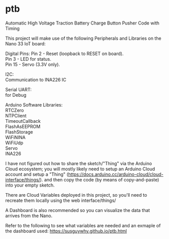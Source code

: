 # ptb
Automatic High Voltage Traction Battery Charge Button Pusher Code with Timing

This project will make use of the following Peripherals and Libraries on the Nano 33 IoT board:

Digital Pins:
Pin 2  - Reset (loopback to RESET on board).  
Pin 3  - LED for status.  
Pin 15 - Servo (3.3V only).

I2C:  
Communication to INA226 IC

Serial UART:  
for Debug

Arduino Software Libraries:  
RTCZero  
NTPClient  
TimeoutCallback  
FlashAsEEPROM  
FlashStorage  
WiFiNINA  
WiFiUdp  
Servo  
INA226  

I have not figured out how to share the sketch/"Thing" via the Arduino Cloud ecosystem; 
you will mostly likely need to setup an Arduino Cloud account and setup a "Thing" (https://docs.arduino.cc/arduino-cloud/cloud-interface/things/). 
and then copy the code (by means of copy-and-paste) into your empty sketch. 

There are Cloud Variables deployed in this project, so you'll need to recreate them locally using the web interface/things/

A Dashboard is also recommended so you can visualize the data that arrives from the Nano.

Refer to the following to see what variables are needed and an exmaple of the dashboard used: 
https://susguywhy.github.io/ptb.html

